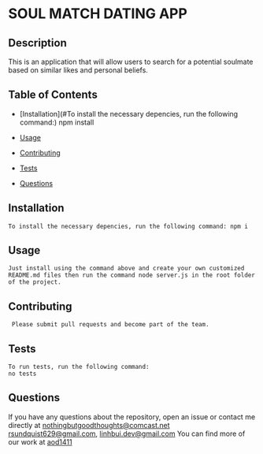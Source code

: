 # SOUL MATCH DATING APP 

  ## Description
 This is an application that will allow users to search for a potential soulmate based on similar likes and personal beliefs.


  ## Table of Contents

  * [Installation](#To install the necessary depencies, run the following command:)
     npm install​

  * [Usage](#usage)

  * [Contributing](#contributing)

  * [Tests](#tests)

  * [Questions](#questions)

  ## Installation
    To install the necessary depencies, run the following command: npm i
    

  ## Usage 
    Just install using the command above and create your own customized README.md files then run the command node server.js in the root folder of the project.

  ## Contributing
     Please submit pull requests and become part of the team.

  ## Tests
    To run tests, run the following command:
    no tests

  ## Questions

  If you have any questions about the repository, open an issue or contact me directly at nothingbutgoodthoughts@comcast.net rsundquist629@gmail.com, linhbui.dev@gmail.com
  You can find more of our work at [aod1411](https://github.com/aod1411)

